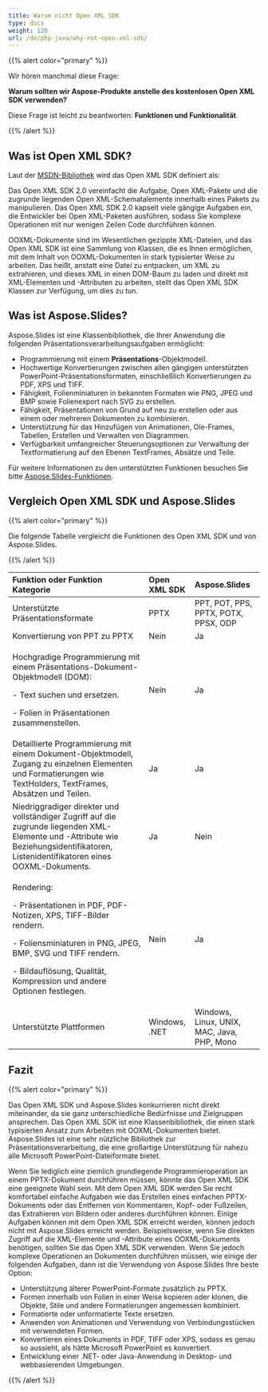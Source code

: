 ```yaml
---
title: Warum nicht Open XML SDK
type: docs
weight: 120
url: /de/php-java/why-not-open-xml-sdk/
---
```


{{% alert color="primary" %}} 

Wir hören manchmal diese Frage:

**Warum sollten wir Aspose-Produkte anstelle des kostenlosen Open XML SDK verwenden?**

Diese Frage ist leicht zu beantworten: **Funktionen und Funktionalität**.

{{% /alert %}} 
## **Was ist Open XML SDK?**
Laut der [MSDN-Bibliothek](https://docs.microsoft.com/en-us/office/open-xml/open-xml-sdk) wird das Open XML SDK definiert als:

Das Open XML SDK 2.0 vereinfacht die Aufgabe, Open XML-Pakete und die zugrunde liegenden Open XML-Schematalemente innerhalb eines Pakets zu manipulieren. Das Open XML SDK 2.0 kapselt viele gängige Aufgaben ein, die Entwickler bei Open XML-Paketen ausführen, sodass Sie komplexe Operationen mit nur wenigen Zeilen Code durchführen können.

OOXML-Dokumente sind im Wesentlichen gezippte XML-Dateien, und das Open XML SDK ist eine Sammlung von Klassen, die es Ihnen ermöglichen, mit dem Inhalt von OOXML-Dokumenten in stark typisierter Weise zu arbeiten. Das heißt, anstatt eine Datei zu entpacken, um XML zu extrahieren, und dieses XML in einen DOM-Baum zu laden und direkt mit XML-Elementen und -Attributen zu arbeiten, stellt das Open XML SDK Klassen zur Verfügung, um dies zu tun.
## **Was ist Aspose.Slides?**
Aspose.Slides ist eine Klassenbibliothek, die Ihrer Anwendung die folgenden Präsentationsverarbeitungsaufgaben ermöglicht:

- Programmierung mit einem **Präsentations**-Objektmodell.
- Hochwertige Konvertierungen zwischen allen gängigen unterstützten PowerPoint-Präsentationsformaten, einschließlich Konvertierungen zu PDF, XPS und TIFF.
- Fähigkeit, Folienminiaturen in bekannten Formaten wie PNG, JPEG und BMP sowie Folienexport nach SVG zu erstellen.
- Fähigkeit, Präsentationen von Grund auf neu zu erstellen oder aus einem oder mehreren Dokumenten zu kombinieren.
- Unterstützung für das Hinzufügen von Animationen, Ole-Frames, Tabellen, Erstellen und Verwalten von Diagrammen.
- Verfügbarkeit umfangreicher Steuerungsoptionen zur Verwaltung der Textformatierung auf den Ebenen TextFrames, Absätze und Teile.

Für weitere Informationen zu den unterstützten Funktionen besuchen Sie bitte [Aspose.Slides-Funktionen](/slides/de/php-java/product-overview/).
## **Vergleich Open XML SDK und Aspose.Slides**
{{% alert color="primary" %}} 

Die folgende Tabelle vergleicht die Funktionen des Open XML SDK und von Aspose.Slides.

{{% /alert %}} 

|**Funktion oder Funktion Kategorie**|**Open XML SDK**|**Aspose.Slides**|
| :- | :- | :- |
|Unterstützte Präsentationsformate|PPTX|PPT, POT, PPS, PPTX, POTX, PPSX, ODP|
|Konvertierung von PPT zu PPTX |Nein|Ja|
|<p>Hochgradige Programmierung mit einem Präsentations-Dokument-Objektmodell (DOM):</p><p>- Text suchen und ersetzen.</p><p>- Folien in Präsentationen zusammenstellen.</p>|Nein|Ja|
|Detaillierte Programmierung mit einem Dokument-Objektmodell, Zugang zu einzelnen Elementen und Formatierungen wie TextHolders, TextFrames, Absätzen und Teilen.|Ja|Ja|
|Niedriggradiger direkter und vollständiger Zugriff auf die zugrunde liegenden XML-Elemente und -Attribute wie Beziehungsidentifikatoren, Listenidentifikatoren eines OOXML-Dokuments.|Ja|Nein|
|<p>Rendering:</p><p>- Präsentationen in PDF, PDF-Notizen, XPS, TIFF-Bilder rendern.</p><p>- Foliensminiaturen in PNG, JPEG, BMP, SVG und TIFF rendern.</p><p>- Bildauflösung, Qualität, Kompression und andere Optionen festlegen.</p>|Nein|Ja |
|Unterstützte Plattformen|Windows, .NET|Windows, Linux, UNIX, MAC, Java, PHP, Mono|
## **Fazit**
{{% alert color="primary" %}} 

Das Open XML SDK und Aspose.Slides konkurrieren nicht direkt miteinander, da sie ganz unterschiedliche Bedürfnisse und Zielgruppen ansprechen. Das Open XML SDK ist eine Klassenbibliothek, die einen stark typisierten Ansatz zum Arbeiten mit OOXML-Dokumenten bietet. Aspose.Slides ist eine sehr nützliche Bibliothek zur Präsentationsverarbeitung, die eine großartige Unterstützung für nahezu alle Microsoft PowerPoint-Dateiformate bietet.

Wenn Sie lediglich eine ziemlich grundlegende Programmieroperation an einem PPTX-Dokument durchführen müssen, könnte das Open XML SDK eine geeignete Wahl sein. Mit dem Open XML SDK werden Sie recht komfortabel einfache Aufgaben wie das Erstellen eines einfachen PPTX-Dokuments oder das Entfernen von Kommentaren, Kopf- oder Fußzeilen, das Extrahieren von Bildern oder anderes durchführen können. Einige Aufgaben können mit dem Open XML SDK erreicht werden, können jedoch nicht mit Aspose.Slides erreicht werden. Beispielsweise, wenn Sie direkten Zugriff auf die XML-Elemente und -Attribute eines OOXML-Dokuments benötigen, sollten Sie das Open XML SDK verwenden. Wenn Sie jedoch komplexe Operationen an Dokumenten durchführen müssen, wie einige der folgenden Aufgaben, dann ist die Verwendung von Aspose.Slides Ihre beste Option:

- Unterstützung älterer PowerPoint-Formate zusätzlich zu PPTX.
- Formen innerhalb von Folien in einer Weise kopieren oder klonen, die Objekte, Stile und andere Formatierungen angemessen kombiniert.
- Formatierte oder unformatierte Texte ersetzen.
- Anwenden von Animationen und Verwendung von Verbindungsstücken mit verwendeten Formen.
- Konvertieren eines Dokuments in PDF, TIFF oder XPS, sodass es genau so aussieht, als hätte Microsoft PowerPoint es konvertiert.
- Entwicklung einer .NET- oder Java-Anwendung in Desktop- und webbasierenden Umgebungen.

{{% /alert %}}